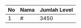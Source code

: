 | No | Nama            | Jumlah Level |
|----|-----------------|--------------|
| 1  | #    |    3450        |
